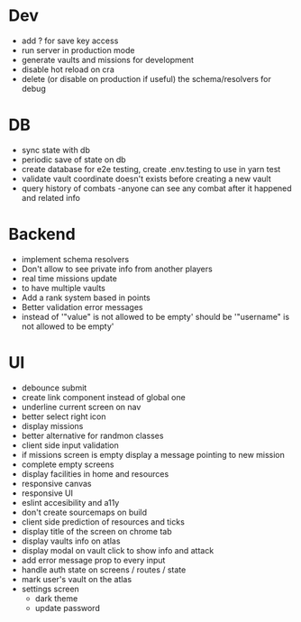 # Dev

- add ? for save key access
- run server in production mode
- generate vaults and missions for development
- disable hot reload on cra
- delete (or disable on production if useful) the schema/resolvers for debug

# DB

- sync state with db
- periodic save of state on db
- create database for e2e testing, create .env.testing to use in yarn test
- validate vault coordinate doesn't exists before creating a new vault
- query history of combats
  -anyone can see any combat after it happened and related info

# Backend

- implement schema resolvers
- Don't allow to see private info from another players
- real time missions update
- to have multiple vaults
- Add a rank system based in points
- Better validation error messages
- instead of '"value" is not allowed to be empty' should be '"username" is not allowed to be empty'

# UI

- debounce submit
- create <a> link component instead of global one
- underline current screen on nav
- better select right icon
- display missions
- better alternative for randmon classes
- client side input validation
- if missions screen is empty display a message pointing to new mission
- complete empty screens
- display facilities in home and resources
- responsive canvas
- responsive UI
- eslint accesibility and a11y
- don't create sourcemaps on build
- client side prediction of resources and ticks
- display title of the screen on chrome tab
- display vaults info on atlas
- display modal on vault click to show info and attack
- add error message prop to every input
- handle auth state on screens / routes / state
- mark user's vault on the atlas
- settings screen
  - dark theme
  - update password
